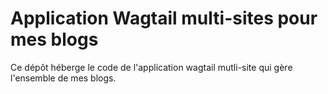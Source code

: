 # Application Wagtail multi-sites pour mes blogs

Ce dépôt héberge le code de l'application wagtail mutli-site qui gère l'ensemble
de mes blogs.